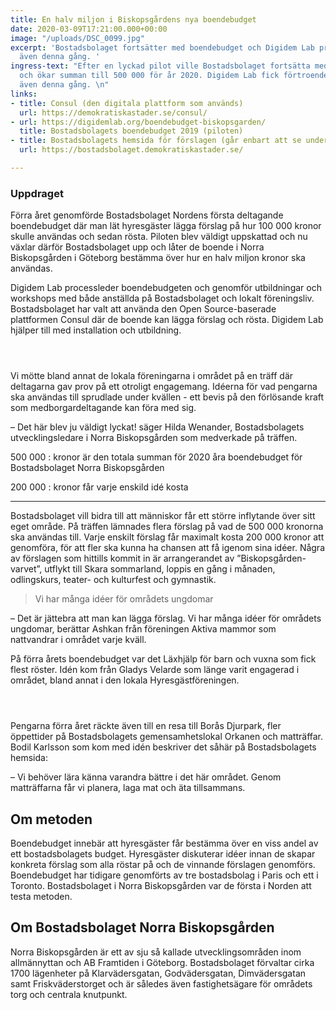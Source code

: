 ```yaml
---
title: En halv miljon i Biskopsgårdens nya boendebudget
date: 2020-03-09T17:21:00.000+00:00
image: "/uploads/DSC_0099.jpg"
excerpt: 'Bostadsbolaget fortsätter med boendebudget och Digidem Lab processleder
  även denna gång. '
ingress-text: "Efter en lyckad pilot ville Bostadsbolaget fortsätta med boendebudget
  och ökar summan till 500 000 för år 2020. Digidem Lab fick förtroendet att processleda
  även denna gång. \n"
links:
- title: Consul (den digitala plattform som används)
  url: https://demokratiskastader.se/consul/
- url: https://digidemlab.org/boendebudget-biskopsgarden/
  title: Bostadsbolagets boendebudget 2019 (piloten)
- title: Bostadsbolagets hemsida för förslagen (går enbart att se under projekttiden)
  url: https://bostadsbolaget.demokratiskastader.se/

---
```

### Uppdraget

Förra året genomförde Bostadsbolaget Nordens första deltagande boendebudget där man lät hyresgäster lägga förslag på hur 100 000 kronor skulle användas och sedan rösta. Piloten blev väldigt uppskattad och nu växlar därför Bostadsbolaget upp och låter de boende i Norra Biskopsgården i Göteborg bestämma över hur en halv miljon kronor ska användas.

Digidem Lab processleder boendebudgeten och genomför utbildningar och workshops med både anställda på Bostadsbolaget och lokalt föreningsliv. Bostadsbolaget har valt att använda den Open Source-baserade plattformen Consul där de boende kan lägga förslag och rösta. Digidem Lab hjälper till med installation och utbildning.

<div class="columns">
  <div class="column">
    <figure>
      <img src="/uploads/DSC_0099.jpg" alt="">
    </figure>
  </div>
  <div class="column">
    <figure>
      <img src="/uploads/DSC_0084.jpg" alt="">
    </figure>
  </div>
</div>

Vi mötte bland annat de lokala föreningarna i området på en träff där deltagarna gav prov på ett otroligt engagemang. Idéerna för vad pengarna ska användas till sprudlade under kvällen - ett bevis på den förlösande kraft som medborgardeltagande kan föra med sig.

– Det här blev ju väldigt lyckat! säger Hilda Wenander, Bostadsbolagets utvecklingsledare i Norra Biskopsgården som medverkade på träffen.

500 000
: kronor är den totala summan för 2020 åra boendebudget för Bostadsbolaget Norra Biskopsgården

200 000
: kronor får varje enskild idé kosta

***

Bostadsbolaget vill bidra till att människor får ett större inflytande över sitt eget område. På träffen lämnades flera förslag på vad de 500 000 kronorna ska användas till. Varje enskilt förslag får maximalt kosta 200 000 kronor att genomföra, för att fler ska kunna ha chansen att få igenom sina idéer. Några av förslagen som hittills kommit in är arrangerandet av ”Biskopsgården-varvet”, utflykt till Skara sommarland, loppis en gång i månaden, odlingskurs, teater- och kulturfest och gymnastik.

> Vi har många idéer för områdets ungdomar

– Det är jättebra att man kan lägga förslag. Vi har många idéer för områdets ungdomar, berättar Ashkan från föreningen Aktiva mammor som nattvandrar i området varje kväll.

På förra årets boendebudget var det Läxhjälp för barn och vuxna som fick flest röster. Idén kom från Gladys Velarde som länge varit engagerad i området, bland annat i den lokala Hyresgästföreningen.

<div class="columns">
  <div class="column">
    <figure>
      <img src="/uploads/DSC_0050.jpg" alt="">
    </figure>
  </div>
  <div class="column">
    <figure>
      <img src="/uploads/DSC_0104.jpg" alt="">
    </figure>
  </div>
</div>

Pengarna förra året räckte även till en resa till Borås Djurpark, fler öppettider på Bostadsbolagets gemensamhetslokal Orkanen och matträffar. Bodil Karlsson som kom med idén beskriver det såhär på Bostadsbolagets hemsida:

– Vi behöver lära känna varandra bättre i det här området. Genom matträffarna får vi planera, laga mat och äta tillsammans.

## Om metoden

Boendebudget innebär att hyresgäster får bestämma över en viss andel av ett bostadsbolagets budget. Hyresgäster diskuterar idéer innan de skapar konkreta förslag som alla röstar på och de vinnande förslagen genomförs. Boendebudget har tidigare genomförts av tre bostadsbolag i Paris och ett i Toronto. Bostadsbolaget i Norra Biskopsgården var de första i Norden att testa metoden.

## Om Bostadsbolaget Norra Biskopsgården

Norra Biskopsgården är ett av sju så kallade utvecklingsområden inom allmännyttan och AB Framtiden i Göteborg. Bostadsbolaget förvaltar cirka 1700 lägenheter på Klarvädersgatan, Godvädersgatan, Dimvädersgatan samt Friskväderstorget och är således även fastighetsägare för områdets torg och centrala knutpunkt.
